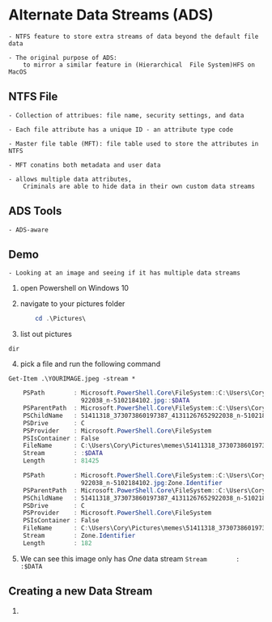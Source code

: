 # Alternate Data Streams (ADS)

    - NTFS feature to store extra streams of data beyond the default file data

    - The original purpose of ADS:
        to mirror a similar feature in (Hierarchical  File System)HFS on MacOS

## NTFS File

    - Collection of attribues: file name, security settings, and data

    - Each file attribute has a unique ID - an attribute type code

    - Master file table (MFT): file table used to store the attributes in NTFS

    - MFT conatins both metadata and user data

    - allows multiple data attributes,
        Criminals are able to hide data in their own custom data streams

## ADS Tools

    - ADS-aware


## Demo

    - Looking at an image and seeing if it has multiple data streams

1. open Powershell on Windows 10

2. navigate to your pictures folder

    ```PowerShell
        cd .\Pictures\
    ```

3. list out pictures

`dir`

4. pick a file and run the following command

`Get-Item .\YOURIMAGE.jpeg -stream *`


```Powershell
    PSPath        : Microsoft.PowerShell.Core\FileSystem::C:\Users\Cory\Pictures\memes\51411318_373073860197387_41311267652
                    922038_n-5102184102.jpg::$DATA
    PSParentPath  : Microsoft.PowerShell.Core\FileSystem::C:\Users\Cory\Pictures\memes
    PSChildName   : 51411318_373073860197387_41311267652922038_n-5102184102.jpg::$DATA
    PSDrive       : C
    PSProvider    : Microsoft.PowerShell.Core\FileSystem
    PSIsContainer : False
    FileName      : C:\Users\Cory\Pictures\memes\51411318_373073860197387_41311267652922038_n-5102184102.jpg
    Stream        : :$DATA
    Length        : 81425

    PSPath        : Microsoft.PowerShell.Core\FileSystem::C:\Users\Cory\Pictures\memes\51411318_373073860197387_41311267652
                    922038_n-5102184102.jpg:Zone.Identifier
    PSParentPath  : Microsoft.PowerShell.Core\FileSystem::C:\Users\Cory\Pictures\memes
    PSChildName   : 51411318_373073860197387_41311267652922038_n-5102184102.jpg:Zone.Identifier
    PSDrive       : C
    PSProvider    : Microsoft.PowerShell.Core\FileSystem
    PSIsContainer : False
    FileName      : C:\Users\Cory\Pictures\memes\51411318_373073860197387_41311267652922038_n-5102184102.jpg
    Stream        : Zone.Identifier
    Length        : 182
```

5. We can see this image only has _One_ data stream `Stream        : :$DATA`


## Creating a new Data Stream

1. 